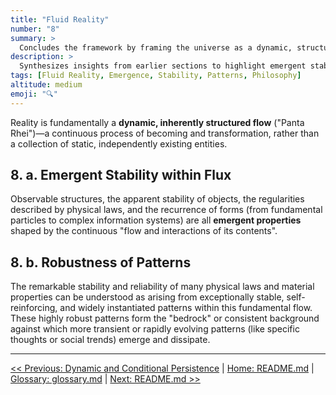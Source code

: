 ```yaml
---
title: "Fluid Reality"
number: "8"
summary: >
  Concludes the framework by framing the universe as a dynamic, structured flow where all stable patterns are emergent and provisional.
description: >
  Synthesizes insights from earlier sections to highlight emergent stability within flux and robustness of patterns, setting philosophical context for ongoing evolution and inquiry.
tags: [Fluid Reality, Emergence, Stability, Patterns, Philosophy]
altitude: medium
emoji: "🔍"
---
```


<!--

- Needs fleshing out

-->

Reality is fundamentally a **dynamic, inherently structured flow** ("Panta Rhei")—a continuous process of becoming and transformation, rather than a collection of static, independently existing entities.

## 8. a. Emergent Stability within Flux

Observable structures, the apparent stability of objects, the regularities described by physical laws, and the recurrence of forms (from fundamental particles to complex information systems) are all **emergent properties** shaped by the continuous "flow and interactions of its contents".

## 8. b. Robustness of Patterns

The remarkable stability and reliability of many physical
laws and material properties can be understood as arising from exceptionally stable, self-reinforcing, and widely instantiated patterns within this fundamental flow. These highly robust patterns form the "bedrock" or consistent background against which more transient or rapidly evolving patterns (like specific thoughts or social trends) emerge and dissipate.

---
[<< Previous: Dynamic and Conditional Persistence](../07-agentive-dissolution-legacy/7b-dynamic-conditional-persistence.md) | [Home: README.md](../../README.md) | [Glossary: glossary.md](../glossary.md) | [Next: README.md >>](../../README.md)
